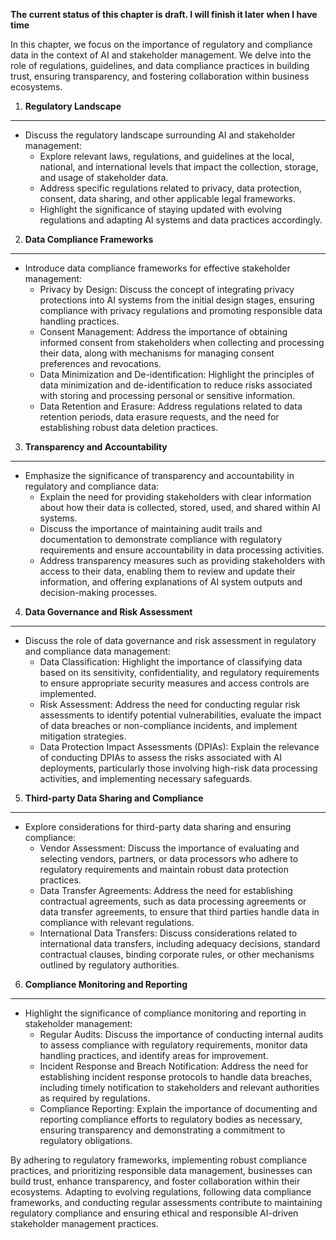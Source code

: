 **The current status of this chapter is draft. I will finish it later when I have time**

In this chapter, we focus on the importance of regulatory and compliance data in the context of AI and stakeholder management. We delve into the role of regulations, guidelines, and data compliance practices in building trust, ensuring transparency, and fostering collaboration within business ecosystems.

1. **Regulatory Landscape**
---------------------------

* Discuss the regulatory landscape surrounding AI and stakeholder management:
  * Explore relevant laws, regulations, and guidelines at the local, national, and international levels that impact the collection, storage, and usage of stakeholder data.
  * Address specific regulations related to privacy, data protection, consent, data sharing, and other applicable legal frameworks.
  * Highlight the significance of staying updated with evolving regulations and adapting AI systems and data practices accordingly.

2. **Data Compliance Frameworks**
---------------------------------

* Introduce data compliance frameworks for effective stakeholder management:
  * Privacy by Design: Discuss the concept of integrating privacy protections into AI systems from the initial design stages, ensuring compliance with privacy regulations and promoting responsible data handling practices.
  * Consent Management: Address the importance of obtaining informed consent from stakeholders when collecting and processing their data, along with mechanisms for managing consent preferences and revocations.
  * Data Minimization and De-identification: Highlight the principles of data minimization and de-identification to reduce risks associated with storing and processing personal or sensitive information.
  * Data Retention and Erasure: Address regulations related to data retention periods, data erasure requests, and the need for establishing robust data deletion practices.

3. **Transparency and Accountability**
--------------------------------------

* Emphasize the significance of transparency and accountability in regulatory and compliance data:
  * Explain the need for providing stakeholders with clear information about how their data is collected, stored, used, and shared within AI systems.
  * Discuss the importance of maintaining audit trails and documentation to demonstrate compliance with regulatory requirements and ensure accountability in data processing activities.
  * Address transparency measures such as providing stakeholders with access to their data, enabling them to review and update their information, and offering explanations of AI system outputs and decision-making processes.

4. **Data Governance and Risk Assessment**
------------------------------------------

* Discuss the role of data governance and risk assessment in regulatory and compliance data management:
  * Data Classification: Highlight the importance of classifying data based on its sensitivity, confidentiality, and regulatory requirements to ensure appropriate security measures and access controls are implemented.
  * Risk Assessment: Address the need for conducting regular risk assessments to identify potential vulnerabilities, evaluate the impact of data breaches or non-compliance incidents, and implement mitigation strategies.
  * Data Protection Impact Assessments (DPIAs): Explain the relevance of conducting DPIAs to assess the risks associated with AI deployments, particularly those involving high-risk data processing activities, and implementing necessary safeguards.

5. **Third-party Data Sharing and Compliance**
----------------------------------------------

* Explore considerations for third-party data sharing and ensuring compliance:
  * Vendor Assessment: Discuss the importance of evaluating and selecting vendors, partners, or data processors who adhere to regulatory requirements and maintain robust data protection practices.
  * Data Transfer Agreements: Address the need for establishing contractual agreements, such as data processing agreements or data transfer agreements, to ensure that third parties handle data in compliance with relevant regulations.
  * International Data Transfers: Discuss considerations related to international data transfers, including adequacy decisions, standard contractual clauses, binding corporate rules, or other mechanisms outlined by regulatory authorities.

6. **Compliance Monitoring and Reporting**
------------------------------------------

* Highlight the significance of compliance monitoring and reporting in stakeholder management:
  * Regular Audits: Discuss the importance of conducting internal audits to assess compliance with regulatory requirements, monitor data handling practices, and identify areas for improvement.
  * Incident Response and Breach Notification: Address the need for establishing incident response protocols to handle data breaches, including timely notification to stakeholders and relevant authorities as required by regulations.
  * Compliance Reporting: Explain the importance of documenting and reporting compliance efforts to regulatory bodies as necessary, ensuring transparency and demonstrating a commitment to regulatory obligations.

By adhering to regulatory frameworks, implementing robust compliance practices, and prioritizing responsible data management, businesses can build trust, enhance transparency, and foster collaboration within their ecosystems. Adapting to evolving regulations, following data compliance frameworks, and conducting regular assessments contribute to maintaining regulatory compliance and ensuring ethical and responsible AI-driven stakeholder management practices.
